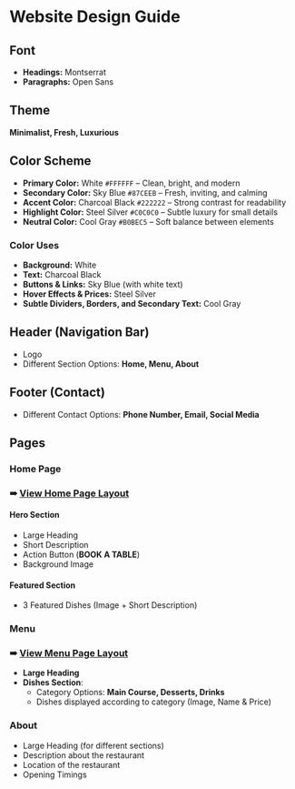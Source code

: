 # Website Design Guide

## Font
- **Headings:** Montserrat
- **Paragraphs:** Open Sans

## Theme
**Minimalist, Fresh, Luxurious**

## Color Scheme
- **Primary Color:** White `#FFFFFF` – Clean, bright, and modern
- **Secondary Color:** Sky Blue `#87CEEB` – Fresh, inviting, and calming
- **Accent Color:** Charcoal Black `#222222` – Strong contrast for readability
- **Highlight Color:** Steel Silver `#C0C0C0` – Subtle luxury for small details
- **Neutral Color:** Cool Gray `#B0BEC5` – Soft balance between elements

### Color Uses
- **Background:** White
- **Text:** Charcoal Black
- **Buttons & Links:** Sky Blue (with white text)
- **Hover Effects & Prices:** Steel Silver
- **Subtle Dividers, Borders, and Secondary Text:** Cool Gray

## Header (Navigation Bar)
- Logo
- Different Section Options: **Home, Menu, About**

## Footer (Contact)
- Different Contact Options: **Phone Number, Email, Social Media**

## Pages

### Home Page
### ➠ [View Home Page Layout](./assets/Home%20Page%20[%20Restaurant%20].svg)
#### Hero Section
- Large Heading
- Short Description
- Action Button (**BOOK A TABLE**)
- Background Image

#### Featured Section
- 3 Featured Dishes (Image + Short Description)

### Menu
### ➠ [View Menu Page Layout](./assets/Menu%20Page%20[%20Restaurant%20].svg)
- **Large Heading**
- **Dishes Section**:
  - Category Options: **Main Course, Desserts, Drinks**
  - Dishes displayed according to category (Image, Name & Price)

### About
- Large Heading (for different sections)
- Description about the restaurant
- Location of the restaurant
- Opening Timings